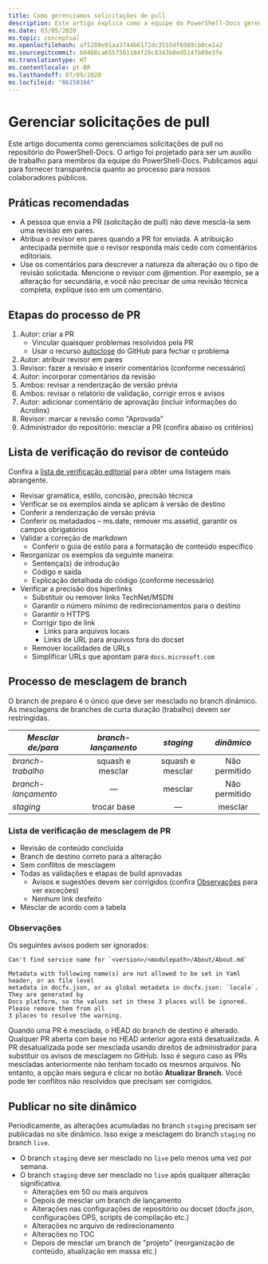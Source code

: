 ```yaml
---
title: Como gerenciamos solicitações de pull
description: Este artigo explica como a equipe do PowerShell-Docs gerencia solicitações de pull.
ms.date: 03/05/2020
ms.topic: conceptual
ms.openlocfilehash: af5280e91aa3744b6172dc3555df6989cb0ce1a2
ms.sourcegitcommit: b0488ca6557501184f20c8343b0ed5147b09e3fe
ms.translationtype: HT
ms.contentlocale: pt-BR
ms.lasthandoff: 07/09/2020
ms.locfileid: "86158166"
---
```

# <a name="managing-pull-requests"></a>Gerenciar solicitações de pull

Este artigo documenta como gerenciamos solicitações de pull no repositório do PowerShell-Docs. O artigo foi projetado para ser um auxílio de trabalho para membros da equipe do PowerShell-Docs. Publicamos aqui para fornecer transparência quanto ao processo para nossos colaboradores públicos.

## <a name="best-practices"></a>Práticas recomendadas

- A pessoa que envia a PR (solicitação de pull) não deve mesclá-la sem uma revisão em pares.
- Atribua o revisor em pares quando a PR for enviada. A atribuição antecipada permite que o revisor responda mais cedo com comentários editoriais.
- Use os comentários para descrever a natureza da alteração ou o tipo de revisão solicitada. Mencione o revisor com @mention. Por exemplo, se a alteração for secundária, e você não precisar de uma revisão técnica completa, explique isso em um comentário.

## <a name="pr-process-steps"></a>Etapas do processo de PR

1. Autor: criar a PR
   - Vincular quaisquer problemas resolvidos pela PR
   - Usar o recurso [autoclose](https://help.github.com/en/articles/closing-issues-using-keywords) do GitHub para fechar o problema
1. Autor: atribuir revisor em pares
1. Revisor: fazer a revisão e inserir comentários (conforme necessário)
1. Autor: incorporar comentários da revisão
1. Ambos: revisar a renderização de versão prévia
1. Ambos: revisar o relatório de validação, corrigir erros e avisos
1. Autor: adicionar comentário de aprovação (incluir informações do Acrolinx)
1. Revisor: marcar a revisão como "Aprovada"
1. Administrador do repositório: mesclar a PR (confira abaixo os critérios)

## <a name="content-reviewer-checklist"></a>Lista de verificação do revisor de conteúdo

Confira a [lista de verificação editorial](editorial-checklist.md) para obter uma listagem mais abrangente.

- Revisar gramática, estilo, concisão, precisão técnica
- Verificar se os exemplos ainda se aplicam à versão de destino
- Conferir a renderização de versão prévia
- Conferir os metadados – ms.date, remover ms.assetid, garantir os campos obrigatórios
- Validar a correção de markdown
  - Conferir o guia de estilo para a formatação de conteúdo específico
- Reorganizar os exemplos da seguinte maneira:
  - Sentença(s) de introdução
  - Código e saída
  - Explicação detalhada do código (conforme necessário)
- Verificar a precisão dos hiperlinks
  - Substituir ou remover links TechNet/MSDN
  - Garantir o número mínimo de redirecionamentos para o destino
  - Garantir o HTTPS
  - Corrigir tipo de link
    - Links para arquivos locais
    - Links de URL para arquivos fora do docset
  - Remover localidades de URLs
  - Simplificar URLs que apontam para `docs.microsoft.com`

## <a name="branch-merge-process"></a>Processo de mesclagem de branch

O branch de preparo é o único que deve ser mesclado no branch dinâmico. As mesclagens de branches de curta duração (trabalho) devem ser restringidas.

| *Mesclar de/para*  | *branch-lançamento* | *staging*        | *dinâmico*      |
| ---------------- |:----------------:|:----------------:|:-----------:|
| *branch-trabalho* | squash e mesclar | squash e mesclar | Não permitido |
| *branch-lançamento* | &mdash;          | mesclar            | Não permitido |
| *staging*        | trocar base           | &mdash;          | mesclar       |

### <a name="pr-merger-checklist"></a>Lista de verificação de mesclagem de PR

- Revisão de conteúdo concluída
- Branch de destino correto para a alteração
- Sem conflitos de mesclagem
- Todas as validações e etapas de build aprovadas
  - Avisos e sugestões devem ser corrigidos (confira [Observações](#notes) para ver exceções)
  - Nenhum link desfeito
- Mesclar de acordo com a tabela

### <a name="notes"></a>Observações

Os seguintes avisos podem ser ignorados:

```
Can't find service name for `<version>/<modulepath>/About/About.md`
```

```
Metadata with following name(s) are not allowed to be set in Yaml header, or as file level
metadata in docfx.json, or as global metadata in docfx.json: `locale`. They are generated by
Docs platform, so the values set in these 3 places will be ignored. Please remove them from all
3 places to resolve the warning.
```

Quando uma PR é mesclada, o HEAD do branch de destino é alterado. Qualquer PR aberta com base no HEAD anterior agora está desatualizada. A PR desatualizada pode ser mesclada usando direitos de administrador para substituir os avisos de mesclagem no GitHub. Isso é seguro caso as PRs mescladas anteriormente não tenham tocado os mesmos arquivos. No entanto, a opção mais segura é clicar no botão **Atualizar Branch**. Você pode ter conflitos não resolvidos que precisam ser corrigidos.

## <a name="publishing-to-live"></a>Publicar no site dinâmico

Periodicamente, as alterações acumuladas no branch `staging` precisam ser publicadas no site dinâmico. Isso exige a mesclagem do branch `staging` no branch `live`.

- O branch `staging` deve ser mesclado no `live` pelo menos uma vez por semana.
- O branch `staging` deve ser mesclado no `live` após qualquer alteração significativa.
  - Alterações em 50 ou mais arquivos
  - Depois de mesclar um branch de lançamento
  - Alterações nas configurações de repositório ou docset (docfx.json, configurações OPS, scripts de compilação etc.)
  - Alterações no arquivo de redirecionamento
  - Alterações no TOC
  - Depois de mesclar um branch de "projeto" (reorganização de conteúdo, atualização em massa etc.)
